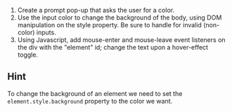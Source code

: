 1. Create a prompt pop-up that asks the user for a color.
2. Use the input color to change the background of the body, using DOM manipulation on the style property. Be sure to handle for invalid (non-color) inputs.
3. Using Javascript, add mouse-enter and mouse-leave event listeners on the div with the "element" id; change the text upon a hover-effect toggle.

 ## Hint
 To change the background of an element we need to set the `element.style.background` property to the color we want.
